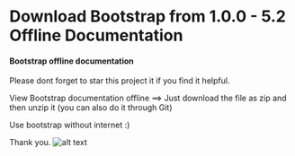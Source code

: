 # Download Bootstrap from 1.0.0 - 5.2 Offline Documentation

#### Bootstrap offline documentation


Please dont forget to star this project it if you find it helpful.

View Bootstrap documentation offline ==> Just download the file as zip and then unzip it (you can also do it through Git)

Use bootstrap without internet :)

Thank you.
![alt text](https://getbootstrap.com/docs/5.2/assets/img/bootstrap-icons.png)
